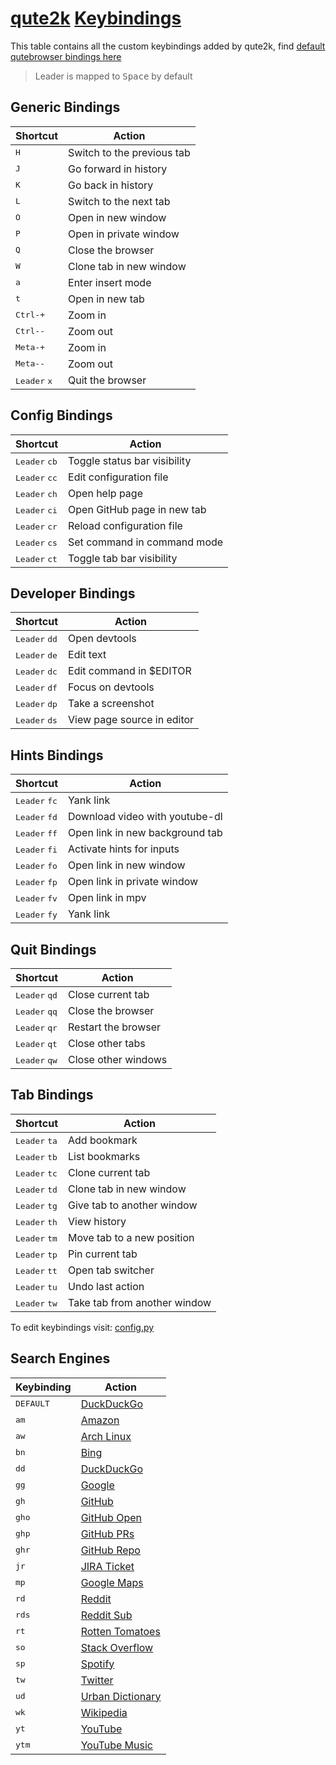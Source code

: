 # [qute2k](https://github.com/2kabhishek/qute2k) [Keybindings](https://github.com/2KAbhishek/qute2k/blob/main/docs/keybindings.md)

This table contains all the custom keybindings added by qute2k, find [default qutebrowser bindings here](qute://help/img/cheatsheet-big.png)

> Leader is mapped to <kbd>Space</kbd> by default

## Generic Bindings

| Shortcut                       | Action                     |
| ------------------------------ | -------------------------- |
| <kbd>H</kbd>                   | Switch to the previous tab |
| <kbd>J</kbd>                   | Go forward in history      |
| <kbd>K</kbd>                   | Go back in history         |
| <kbd>L</kbd>                   | Switch to the next tab     |
| <kbd>O</kbd>                   | Open in new window         |
| <kbd>P</kbd>                   | Open in private window     |
| <kbd>Q</kbd>                   | Close the browser          |
| <kbd>W</kbd>                   | Clone tab in new window    |
| <kbd>a</kbd>                   | Enter insert mode          |
| <kbd>t</kbd>                   | Open in new tab            |
| <kbd>Ctrl-+</kbd>              | Zoom in                    |
| <kbd>Ctrl--</kbd>              | Zoom out                   |
| <kbd>Meta-+</kbd>              | Zoom in                    |
| <kbd>Meta--</kbd>              | Zoom out                   |
| <kbd>Leader</kbd> <kbd>x</kbd> | Quit the browser           |

## Config Bindings

| Shortcut                        | Action                       |
| ------------------------------- | ---------------------------- |
| <kbd>Leader</kbd> <kbd>cb</kbd> | Toggle status bar visibility |
| <kbd>Leader</kbd> <kbd>cc</kbd> | Edit configuration file      |
| <kbd>Leader</kbd> <kbd>ch</kbd> | Open help page               |
| <kbd>Leader</kbd> <kbd>ci</kbd> | Open GitHub page in new tab  |
| <kbd>Leader</kbd> <kbd>cr</kbd> | Reload configuration file    |
| <kbd>Leader</kbd> <kbd>cs</kbd> | Set command in command mode  |
| <kbd>Leader</kbd> <kbd>ct</kbd> | Toggle tab bar visibility    |

## Developer Bindings

| Shortcut                        | Action                     |
| ------------------------------- | -------------------------- |
| <kbd>Leader</kbd> <kbd>dd</kbd> | Open devtools              |
| <kbd>Leader</kbd> <kbd>de</kbd> | Edit text                  |
| <kbd>Leader</kbd> <kbd>dc</kbd> | Edit command in $EDITOR    |
| <kbd>Leader</kbd> <kbd>df</kbd> | Focus on devtools          |
| <kbd>Leader</kbd> <kbd>dp</kbd> | Take a screenshot          |
| <kbd>Leader</kbd> <kbd>ds</kbd> | View page source in editor |

## Hints Bindings

| Shortcut                        | Action                          |
| ------------------------------- | ------------------------------- |
| <kbd>Leader</kbd> <kbd>fc</kbd> | Yank link                       |
| <kbd>Leader</kbd> <kbd>fd</kbd> | Download video with youtube-dl  |
| <kbd>Leader</kbd> <kbd>ff</kbd> | Open link in new background tab |
| <kbd>Leader</kbd> <kbd>fi</kbd> | Activate hints for inputs       |
| <kbd>Leader</kbd> <kbd>fo</kbd> | Open link in new window         |
| <kbd>Leader</kbd> <kbd>fp</kbd> | Open link in private window     |
| <kbd>Leader</kbd> <kbd>fv</kbd> | Open link in mpv                |
| <kbd>Leader</kbd> <kbd>fy</kbd> | Yank link                       |

## Quit Bindings

| Shortcut                        | Action              |
| ------------------------------- | ------------------- |
| <kbd>Leader</kbd> <kbd>qd</kbd> | Close current tab   |
| <kbd>Leader</kbd> <kbd>qq</kbd> | Close the browser   |
| <kbd>Leader</kbd> <kbd>qr</kbd> | Restart the browser |
| <kbd>Leader</kbd> <kbd>qt</kbd> | Close other tabs    |
| <kbd>Leader</kbd> <kbd>qw</kbd> | Close other windows |

## Tab Bindings

| Shortcut                        | Action                       |
| ------------------------------- | ---------------------------- |
| <kbd>Leader</kbd> <kbd>ta</kbd> | Add bookmark                 |
| <kbd>Leader</kbd> <kbd>tb</kbd> | List bookmarks               |
| <kbd>Leader</kbd> <kbd>tc</kbd> | Clone current tab            |
| <kbd>Leader</kbd> <kbd>td</kbd> | Clone tab in new window      |
| <kbd>Leader</kbd> <kbd>tg</kbd> | Give tab to another window   |
| <kbd>Leader</kbd> <kbd>th</kbd> | View history                 |
| <kbd>Leader</kbd> <kbd>tm</kbd> | Move tab to a new position   |
| <kbd>Leader</kbd> <kbd>tp</kbd> | Pin current tab              |
| <kbd>Leader</kbd> <kbd>tt</kbd> | Open tab switcher            |
| <kbd>Leader</kbd> <kbd>tu</kbd> | Undo last action             |
| <kbd>Leader</kbd> <kbd>tw</kbd> | Take tab from another window |

To edit keybindings visit: [config.py](./config.py)

## Search Engines

| Keybinding         | Action                                                             |
| ------------------ | ------------------------------------------------------------------ |
| <kbd>DEFAULT</kbd> | [DuckDuckGo](https://duckduckgo.com/?q={})                         |
| <kbd>am</kbd>      | [Amazon](https://amazon.com/s?k={})                                |
| <kbd>aw</kbd>      | [Arch Linux](https://wiki.archlinux.org/?search={})                |
| <kbd>bn</kbd>      | [Bing](https://bing.com/search?q={})                               |
| <kbd>dd</kbd>      | [DuckDuckGo](https://duckduckgo.com/?q={})                         |
| <kbd>gg</kbd>      | [Google](https://google.com/search?q={})                           |
| <kbd>gh</kbd>      | [GitHub](https://github.com/search?q={})                           |
| <kbd>gho</kbd>     | [GitHub Open](https://github.com/{})                               |
| <kbd>ghp</kbd>     | [GitHub PRs](https://www.github.com/pulls)                         |
| <kbd>ghr</kbd>     | [GitHub Repo](https://github.com/2kabhishek/{})                    |
| <kbd>jr</kbd>      | [JIRA Ticket](https://healthsparq.atlassian.net/browse/{})         |
| <kbd>mp</kbd>      | [Google Maps](https://google.com/maps?q={})                        |
| <kbd>rd</kbd>      | [Reddit](https://reddit.com/search/?q={})                          |
| <kbd>rds</kbd>     | [Reddit Sub](https://reddit.com/r/{})                              |
| <kbd>rt</kbd>      | [Rotten Tomatoes](https://rottentomatoes.com/search?search={})     |
| <kbd>so</kbd>      | [Stack Overflow](https://stackoverflow.com/search?q={})            |
| <kbd>sp</kbd>      | [Spotify](https://open.spotify.com/search/{})                      |
| <kbd>tw</kbd>      | [Twitter](https://twitter.com/search?q={})                         |
| <kbd>ud</kbd>      | [Urban Dictionary](https://urbandictionary.com/define.php?term={}) |
| <kbd>wk</kbd>      | [Wikipedia](https://en.wikipedia.org/wiki/{})                      |
| <kbd>yt</kbd>      | [YouTube](https://youtube.com/results?search_query={})             |
| <kbd>ytm</kbd>     | [YouTube Music](https://music.youtube.com/search?q={})             |

